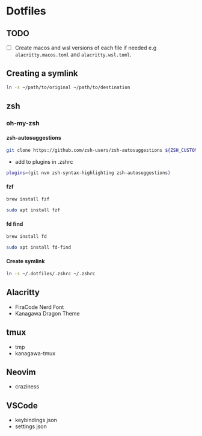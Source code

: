
# Dotfiles

## TODO

- [ ] Create macos and wsl versions of each file if needed e.g `alacritty.macos.toml` and `alacritty.wsl.toml`.

## Creating a symlink

``` sh
ln -s ~/path/to/original ~/path/to/destination
```


## zsh

### oh-my-zsh

#### zsh-autosuggestions

``` sh
git clone https://github.com/zsh-users/zsh-autosuggestions ${ZSH_CUSTOM:-~/.oh-my-zsh/custom}/plugins/zsh-autosuggestions
```

- add to plugins in .zshrc

``` sh
plugins=(git nvm zsh-syntax-highlighting zsh-autosuggestions)
```

#### fzf

```sh
brew install fzf
```

```sh
sudo apt install fzf
```

#### fd find

```sh
brew install fd
```

```sh
sudo apt install fd-find
```

#### Create symlink

```sh
ln -s ~/.dotfiles/.zshrc ~/.zshrc
```

## Alacritty

- FiraCode Nerd Font
- Kanagawa Dragon Theme

## tmux

- tmp
- kanagawa-tmux

## Neovim

- craziness

## VSCode

- keybindings json
- settings json
